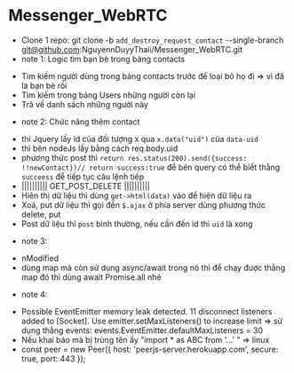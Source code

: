 # Messenger_WebRTC
- Clone 1 repo: git clone -b `add_destroy_request_contact` --single-branch git@github.com:NguyennDuyyThaii/Messenger_WebRTC.git
- note 1: Logic tìm bạn bè trong bảng contacts
 + Tìm kiếm người dùng trong bảng contacts trước để loại bỏ họ đi => vì đã là bạn bè rồi
 + Tìm kiếm trong bảng Users những người còn lại
 + Trả về danh sách những người này
- note 2: Chức năng thêm contact
 + thì Jquery lấy id của đối tượng x qua `x.data("uid")` của `data-uid`
 + thì bên nodeJs lấy bằng cách req.body.uid
 + phương thức post thì `return res.status(200).send({success: !!newContact})// return success:true` để bên query có thể biết thằng `succeess` để tiếp tục câu lệnh tiếp
 + |||||||||| GET_POST_DELETE ||||||||||
 + Hiên thị dữ liệu thì dùng `get->html(data)` vào để hiện dữ liệu ra
 + Xoá, put dữ liệu thì gọi đến `$.ajax` ở phía server dùng phương thức delete, put
 + Post dữ liệu thì `post` bình thường, nếu cần đến id thì `uid` là xong 
 - note 3: 
 + nModified
 + dùng map mà còn sử dụng async/await trong nó thì để chạy được thằng map đó thì dùng await Promise.all nhé
 - note 4: 
 + Possible EventEmitter memory leak detected. 11 disconnect listeners added to [Socket]. Use emitter.setMaxListeners() to increase limit
 => sử dụng thằng events: events.EventEmitter.defaultMaxListeners = 30
 + Nếu khai báo mà bị trùng tên ấy "import * as ABC from '...' " => linux
 + const peer = new Peer({ host: 'peerjs-server.herokuapp.com', secure: true, port: 443 });